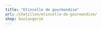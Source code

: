 ```yaml
---
title: "Etincelle de gourmandise"
url: /chatillon/etincelle-de-gourmandise/
shop: boulangerie
---
```

